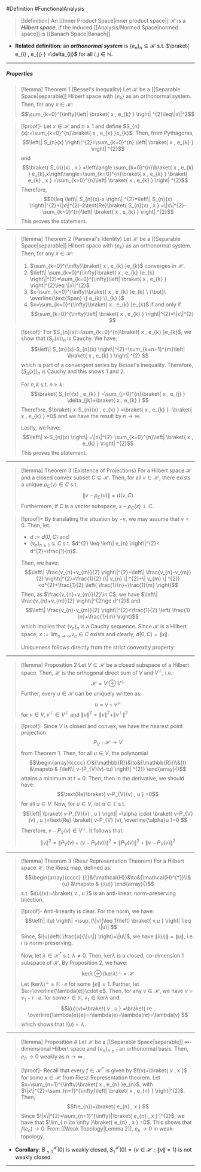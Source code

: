 #Definition #FunctionalAnalysis 
> [!definition]
> An [[Inner Product Space|inner product space]] $\mathcal{H}$ is a ***Hilbert space***, if the induced [[Analysis/Normed Space|normed space]] is [[Banach Space|Banach]].
- **Related definition**: an ***orthonormal system*** is $\{ e_{n} \}_{n}\subseteq \mathcal{H}$ s.t. $\braket{ e_{i} , e_{j} } =\delta_{ij}$ for all $i,j\in \mathbb{N}$.
---
##### Properties
> [!lemma] Theorem 1 (Bessel's Inequality)
> Let $\mathcal{H}$ be a [[Separable Space|separable]] Hilbert space with $\{ e_{k} \}$ as an orthonormal system. Then, for any $x\in \mathcal{H}$: 
$$\sum_{k=0}^{\infty}\left| \braket{ x , e_{k} }  \right| ^{2}\leq\|x\|^2$$

> [!proof]-
> Let $x\in \mathcal{H}$ and $n\geq 1$ and define $S_{n}(x):=\sum_{k=0}^{n}\braket{ x , e_{k} }e_{k}$. Then, from Pythagoras, $$\left\| S_{n}(x) \right\|^{2}=\sum_{k=0}^{n} \left| \braket{ x , e_{k} }  \right| ^{2}$$and $$\braket{ S_{n}(x) , x } =\left\langle \sum_{k=0}^{n}\braket{ x , e_{k} } e_{k},x\right\rangle=\sum_{k=0}^{n}\braket{ x , e_{k} } \braket{ e_{k} , x } =\sum_{k=0}^{n}\left| \braket{ x , e_{k} }  \right| ^{2}$$Therefore, $$0\leq \left\| S_{n}(x)-x \right\| ^{2}=\left\| S_{n}(x) \right\|^{2}+\|x\|^{2}-2\text{Re}\braket{ S_{n}(x) , x }  =\|x\|^{2}-\sum_{k=0}^{n}\left| \braket{ x , e_{k} }  \right| ^{2}$$This proves the statement.
---
> [!lemma] Theorem 2 (Parseval's Identity)
> Let $\mathcal{H}$ be a [[Separable Space|separable]] Hilbert space with $\{ e_{k} \}$ as an orthonormal system. Then, for any $x\in \mathcal{H}$:
> 1. $\sum_{k=0}^{\infty}\braket{ x , e_{k} }e_{k}$ converges in $\mathcal{H}$.
> 2. $\left\| \sum_{k=0}^{\infty}\braket{ x , e_{k} }e_{k} \right\|^{2}=\sum_{k=0}^{\infty}\left| \braket{ x , e_{k} } \right|^{2}\leq \|x\|^{2}$
> 3. $x-\sum_{k=0}^{\infty}\braket{ x , e_{k} }e_{k} \ {\bot}\ \overline{\text{Span} \{ e_{k} \}_{k}  }$
> 4. $x=\sum_{k=0}^{\infty}\braket{ x , e_{k} }e_{k}$ if and only if $$\sum_{k=0}^{\infty}\left| \braket{ x , e_{k} }  \right|^{2}=\|x\|^{2} $$

> [!proof]-
> For $S_{n}(x):=\sum_{k=0}^{n}\braket{ x , e_{k} }e_{k}$, we show that $(S_{n}(x))_{n}$ is Cauchy. We have; $$\left\| S_{m}(x)-S_{n}(x) \right\|^{2}=\sum_{k=n+1}^{m}\left| \braket{ x , e_{k} }  \right| ^{2} $$which is part of a convergent series by Bessel's inequality. Therefore, $(S_{n}(x))_{n}$ is Cauchy and this shows 1 and 2.
> 
> For $n,k$ s.t. $n\geq k$: $$\braket{ S_{n}(x) , e_{k} } =\sum_{j=0}^{n}\braket{ x , e_{j} } \delta_{jk}=\braket{ x , e_{k} } $$Therefore, $\braket{ x-S_{n}(x) , e_{k} } =\braket{ x , e_{k} } -\braket{ x , e_{k} } =0$ and we have the result by $n\to \infty$.
> 
> Lastly, we have: $$\left\| x-S_{n}(x) \right\| =\|x\|^{2}-\sum_{k=0}^{n}\left| \braket{ x , e_{k} }  \right| ^{2}$$This proves the statement.
---
> [!lemma] Theorem 3 (Existence of Projections)
> For a Hilbert space $\mathcal{H}$ and a closed convex subset $C\subseteq \mathcal{H}$. Then, for all $v\in \mathcal{H}$, there exists a unique $\rho_{C}(v)\in C$ s.t.
> $$\|v-\rho_{C}(v)\|=d(v,C)$$Furthermore, if $C$ is a vector subspace, $x-\rho_{C}(x)\  \bot\ C$.

> [!proof]+
> By translating the situation by $-v$, we may assume that $v=0$. Then, let:
> - $d:=d(0,C)$ and
> - $(v_{n})_{n\geq 1}\subseteq C$ s.t. $d^{2} \leq \left\| v_{n} \right\|^{2}< d^{2}+\frac{1}{n}$.
>   
> Then, we have: $$\left\| \frac{v_{n}+v_{m}}{2} \right\|^{2}+\left\| \frac{v_{n}-v_{m}}{2} \right\|^{2}=\frac{1}{2} (\| v_{n} \| ^{2}+\|  v_{m} \| ^{2})  <d^{2}+\frac{1}{2} \left( \frac{1}{n}+\frac{1}{m} \right)$$ Then, as $\frac{v_{n}+v_{m}}{2}\in C$, we have $\left\| \frac{v_{n}+v_{m}}{2} \right\|^{2}\ge d^{2}$ and $$\left\| \frac{v_{n}-v_{m}}{2} \right\|^{2}<\frac{1}{2} \left( \frac{1}{n}+\frac{1}{m} \right)$$ which implies that $(v_{n})_{n}$ is a Cauchy sequence. Since $\mathcal{H}$ is a Hilbert space, $x:=\lim_{ n \to \infty }v_{n}\in C$ exists and clearly, $d(0,C)=\|x\|$. 
> 
> Uniqueness follows directly from the strict convexity property:

---
> [!lemma] Proposition 2
> Let $V \subseteq \mathcal{H}$ be a closed subspace of a Hilbert space.  Then, $\mathcal{H}$ is the orthogonal direct sum of $V$ and $V^{\bot}$, i.e.: $$\mathcal{H}= V \oplus V^{\bot}$$
> Further, every $u\in \mathcal{H}$ can be uniquely written as: $$u=v+v^{\bot}$$for $v\in V,v^{\bot}\in V^{\bot}$ and $\|u\|^{2}=\|v\|^{2}+\|v^{\bot}\|^2$

>[!proof]-
>Since $V$ is closed and convex, we have the nearest point projection: $$P_{V}:\mathcal{H} \to V$$from Theorem 1.  Then, for all $u\in V$, the polynomial $$\begin{array}{cccc} {}&{\mathbb{R}}&\to&{\mathbb{R}}\\&{t} &\mapsto & {\left\| v-(P_{V}(v)-tu) \right\| ^{2}} \end{array}{}$$attains a minimum at $t=0$. Then, then in the derivative, we should have: $$\text{Re}\braket{ v-P_{V}(v) , u } =0$$for all $u\in V$. Now, for $u\in V$, let $\alpha\in \mathbb{C}$ s.t. $$\left| \braket{ v-P_{V}(v) , u }  \right| =\alpha \cdot \braket{ v-P_{V}(v) , u }=\text{Re} \braket{ v-P_{V} (v), \overline{\alpha}u }=0  $$Therefore, $v-P_{V}(v)\in V^{\bot}$. It follows that: $$\|v\|^2=\left\| P_{V}(v)+(v-P_{V}(v)) \right\|^{2}=\left\| P_{V}(v) \right\| ^2+\left\| v-P_{V}(v) \right\| ^2$$
---
> [!lemma] Theorem 3 (Riesz Representation Theorem)
> For a Hilbert space $\mathcal{H}$, the Riesz map, defined as: $$\begin{array}{cccc} {i:}&{\mathcal{H}}&\to&{\mathcal{H}^{*}}\\&{u} &\mapsto & {i(u)} \end{array}{}$$s.t. $i(u)(v):=\braket{ v , u }$ is an anti-linear, norm-preserving bijection.

> [!proof]-
> Anti-linearity is clear. For the norm, we have: $$\left\| i(u) \right\| =\sup_{\|v\|\leq 1}\left| \braket{ v,u }  \right| \leq \|u\| $$Since, $i(u)\left( \frac{u}{\|u\|} \right)=\|u\|$, we have $\|i(u)\|=\|u\|$, i.e. $i$ is norm-preserving.
> 
> Now, let $\lambda\in \mathcal{H}^{*}$ s.t. $\lambda\neq 0$. Then, $\text{ker}\lambda$ is a closed, co-dimension 1 subspace of $\mathcal{H}$. By Proposition 2, we have: $$\text{ker}\lambda \oplus (\text{ker}\lambda)^{\bot}=\mathcal{H}$$Let $(\text{ker}\lambda)^{\bot}=\mathbb{K}\cdot e$ for some $\|e\|=1$. Further, let $u:=\overline{\lambda(e)}\cdot e$. Then, for any $v\in \mathcal{H}$, we have $v=v_{1} +r \cdot e$. for some $r\in \mathbb{K}$, $v_{1}\in \text{ker}\lambda$ and:$$i(u)(v)=\braket{ v , u } =\braket{ re ,  \overline{\lambda(e)}e}=r\lambda(e)=\lambda(re)=\lambda(v) $$which shows that $i(u)=\lambda$.
---
> [!lemma] Proposition 4
> Let $\mathcal{H}$ be a [[Separable Space|separable]] $\infty$-dimensional Hilbert space and $\{ e_{n} \}_{n\geq 1}$ an orthonormal basis. Then, $e_{n}\to 0$ weakly as $n\to \infty$.


> [!proof]-
> Recall that every $f\in \mathcal{H}^{*}$ is given by $f(v)=\braket{ v , x }$ for some $x\in \mathcal{H}$ from Riesz Representation theorem. Let $x=\sum_{n=1}^{\infty}\braket{ x , e_{n} }e_{n}$, with $\|x\|^{2}=\sum_{n=1}^{\infty}\left| \braket{ x , e_{n} } \right|^{2}$. Then, $$f(e_{n})=\braket{ e_{n} , x } $$Since $\|x\|^{2}=\sum_{n=1}^{\infty}|\braket{ e_{n} , x } |^{2}$, we have that $\lim_{ n \to \infty }\braket{ e_{n} , x } =0$. This shows that $f(e_{n})\to 0$. From [[Weak Topology|Lemma 2]], $e_{n}\to{0}$ in weak-topology.
- **Corollary**: $B_{\leq 1}^\mathcal{H}(0)$ is weakly closed, $S_{1}^\mathcal{H}(0)=\{ v\in \mathcal{H}:\|v\|=1 \}$ is not weakly closed.
---
